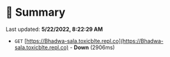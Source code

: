 # 📖 Summary
Last updated: **5/22/2022, 8:22:29 AM**

- `GET` [https://Bhadwa-sala.toxicblte.repl.co](https://Bhadwa-sala.toxicblte.repl.co) - **Down** (2906ms)
